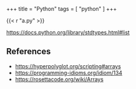+++
title = "Python"
tags = [ "python" ]
+++

{{< r "a.py" >}}

<https://docs.python.org/library/stdtypes.html#list>

## References

- <https://hyperpolyglot.org/scripting#arrays>
- <https://programming-idioms.org/idiom/134>
- <https://rosettacode.org/wiki/Arrays>
